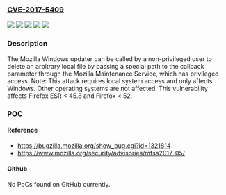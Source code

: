 ### [CVE-2017-5409](https://cve.mitre.org/cgi-bin/cvename.cgi?name=CVE-2017-5409)
![](https://img.shields.io/static/v1?label=Product&message=Firefox%20ESR&color=blue)
![](https://img.shields.io/static/v1?label=Product&message=Firefox&color=blue)
![](https://img.shields.io/static/v1?label=Version&message=%3C%2045.8%20&color=brighgreen)
![](https://img.shields.io/static/v1?label=Version&message=%3C%2052%20&color=brighgreen)
![](https://img.shields.io/static/v1?label=Vulnerability&message=File%20deletion%20via%20callback%20parameter%20in%20Mozilla%20Windows%20Updater%20and%20Maintenance%20Service&color=brighgreen)

### Description

The Mozilla Windows updater can be called by a non-privileged user to delete an arbitrary local file by passing a special path to the callback parameter through the Mozilla Maintenance Service, which has privileged access. Note: This attack requires local system access and only affects Windows. Other operating systems are not affected. This vulnerability affects Firefox ESR < 45.8 and Firefox < 52.

### POC

#### Reference
- https://bugzilla.mozilla.org/show_bug.cgi?id=1321814
- https://www.mozilla.org/security/advisories/mfsa2017-05/

#### Github
No PoCs found on GitHub currently.

